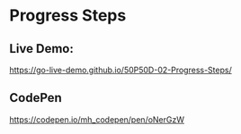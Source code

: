 # Progress Steps

## Live Demo:  
https://go-live-demo.github.io/50P50D-02-Progress-Steps/

## CodePen
https://codepen.io/mh_codepen/pen/oNerGzW

